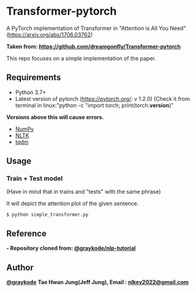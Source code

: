 # Transformer-pytorch
A PyTorch implementation of Transformer in "Attention is All You Need" (https://arxiv.org/abs/1706.03762)

**Taken from: https://github.com/dreamgonfly/Transformer-pytorch**

This repo focuses on a simple implementation of the paper.

## Requirements
- Python 3.7+
- Latest version of pytorch (https://pytorch.org/: v 1.2.0)
(Check it from terminal in linux:"python -c "import torch; print(torch.__version__)"

**Versions above this will cause errors.**

- [NumPy](http://www.numpy.org/)
- [NLTK](https://www.nltk.org/)
- [tqdm](https://github.com/tqdm/tqdm)

## Usage
### Train + Test model
(Have in mind that in trains and "tests" with the same phrase)

It will depict the attention plot of the given sentence.
```
$ python simple_transformer.py
```
## Reference

**- Repository cloned from: [@graykode/nlp-tutorial](https://github.com/graykode/nlp-tutorial)**
## Author
**[@graykode](https://github.com/graykode)**
**Tae Hwan Jung(Jeff Jung), Email : nlkey2022@gmail.com**
